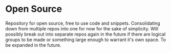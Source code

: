 # Open Source

Repository for open source, free to use code and snippets. Consolidating down from multiple repos into one for now for the sake of simplicity. Will possibly break out into separate repos again in the future if there are logical groups to be made or something large enough to warrant it's own space. To be expanded in the future.